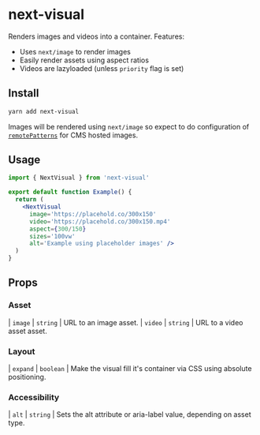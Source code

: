 # next-visual

Renders images and videos into a container.  Features:

- Uses `next/image` to render images
- Easily render assets using aspect ratios
- Videos are lazyloaded (unless `priority` flag is set)

## Install

```sh
yarn add next-visual
```

Images will be rendered using `next/image` so expect to do configuration of [`remotePatterns`](https://nextjs.org/docs/app/api-reference/components/image#remotepatterns) for CMS hosted images.

## Usage

```jsx
import { NextVisual } from 'next-visual'

export default function Example() {
  return (
    <NextVisual
      image='https://placehold.co/300x150'
      video='https://placehold.co/300x150.mp4'
      aspect={300/150}
      sizes='100vw'
      alt='Example using placeholder images' />
  )
}
```

## Props

### Asset
| `image` | `string` | URL to an image asset.
| `video` | `string` | URL to a video asset asset.

### Layout
| `expand` | `boolean` | Make the visual fill it's container via CSS using absolute positioning.

### Accessibility
| `alt` | `string` | Sets the  alt attribute or aria-label value, depending on asset type.
